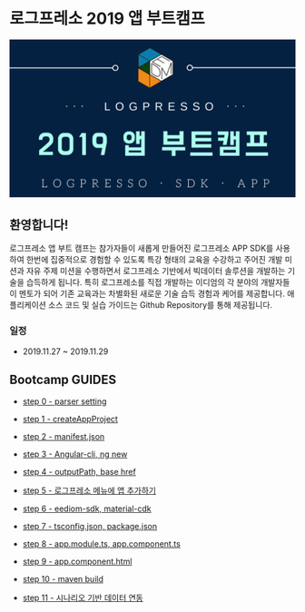 # 로그프레소 2019 앱 부트캠프
<img src="bootcamp-guide/images/intro.png">

## 환영합니다! ##
로그프레소 앱 부트 캠프는 참가자들이 새롭게 만들어진 로그프레소 APP SDK를 사용하여 한번에 집중적으로 경험할 수 있도록 특강 형태의 교육을 수강하고 주어진 개발 미션과 자유 주제 미션을 수행하면서 로그프레소 기반에서 빅데이터 솔루션을 개발하는 기술을 습득하게 됩니다.
특히 로그프레소를 직접 개발하는 이디엄의 각 분야의 개발자들이 멘토가 되어 기존 교육과는 차별화된 새로운 기술 습득 경험과 케어를 제공합니다. 애플리케이션 소스 코드 및 실습 가이드는 Github Repository를 통해 제공됩니다.

### 일정
* 2019.11.27 ~ 2019.11.29


## Bootcamp GUIDES
* [step 0 - parser setting](bootcamp-guide/step0.md)
	
* [step 1 - createAppProject](bootcamp-guide/step1.md)

* [step 2 - manifest.json](bootcamp-guide/step2.md)

* [step 3 - Angular-cli, ng new](bootcamp-guide/step3.md)

* [step 4 - outputPath, base href](bootcamp-guide/step4.md)

* [step 5 - 로그프레소 메뉴에 앱 추가하기](bootcamp-guide/step5.md)

* [step 6 - eediom-sdk, material-cdk](bootcamp-guide/step6.md)

* [step 7 - tsconfig.json, package.json](bootcamp-guide/step7.md)

* [step 8 - app.module.ts, app.component.ts](bootcamp-guide/step8.md)

* [step 9 - app.component.html](bootcamp-guide/step9.md)

* [step 10 - maven build](bootcamp-guide/step10.md)

* [step 11 - 시나리오 기반 데이터 연동](bootcamp-guide/step11.md)
